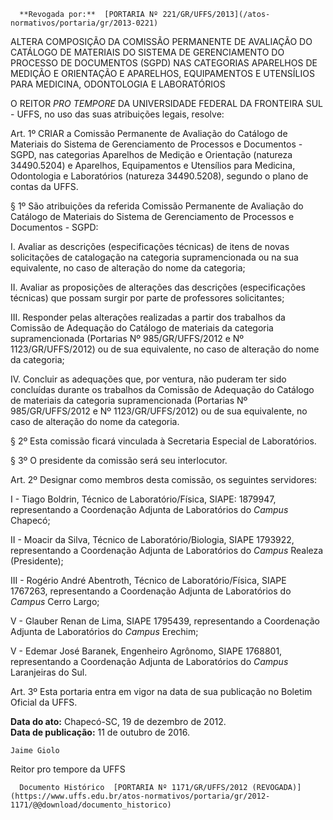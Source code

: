       **Revogada por:**  [PORTARIA Nº 221/GR/UFFS/2013](/atos-normativos/portaria/gr/2013-0221) 

   ALTERA COMPOSIÇÃO DA COMISSÃO PERMANENTE DE AVALIAÇÃO DO CATÁLOGO DE MATERIAIS DO SISTEMA DE GERENCIAMENTO DO PROCESSO DE DOCUMENTOS (SGPD) NAS CATEGORIAS APARELHOS DE MEDIÇÃO E ORIENTAÇÃO E APARELHOS, EQUIPAMENTOS E UTENSÍLIOS PARA MEDICINA, ODONTOLOGIA E LABORATÓRIOS  

O REITOR *PRO TEMPORE* DA UNIVERSIDADE FEDERAL DA FRONTEIRA SUL - UFFS, no uso das suas atribuições legais, resolve:

 Art. 1º CRIAR a Comissão Permanente de Avaliação do Catálogo de Materiais do Sistema de Gerenciamento de Processos e Documentos - SGPD, nas categorias Aparelhos de Medição e Orientação (natureza 34490.5204) e Aparelhos, Equipamentos e Utensílios para Medicina, Odontologia e Laboratórios (natureza 34490.5208), segundo o plano de contas da UFFS.

 § 1º São atribuições da referida Comissão Permanente de Avaliação do Catálogo de Materiais do Sistema de Gerenciamento de Processos e Documentos - SGPD:

 I. Avaliar as descrições (especificações técnicas) de itens de novas solicitações de catalogação na categoria supramencionada ou na sua equivalente, no caso de alteração do nome da categoria;

 II. Avaliar as proposições de alterações das descrições (especificações técnicas) que possam surgir por parte de professores solicitantes;

 III. Responder pelas alterações realizadas a partir dos trabalhos da Comissão de Adequação do Catálogo de materiais da categoria supramencionada (Portarias Nº 985/GR/UFFS/2012 e Nº 1123/GR/UFFS/2012) ou de sua equivalente, no caso de alteração do nome da categoria;

 IV. Concluir as adequações que, por ventura, não puderam ter sido concluídas durante os trabalhos da Comissão de Adequação do Catálogo de materiais da categoria supramencionada (Portarias Nº 985/GR/UFFS/2012 e Nº 1123/GR/UFFS/2012) ou de sua equivalente, no caso de alteração do nome da categoria.

 § 2º Esta comissão ficará vinculada à Secretaria Especial de Laboratórios.

 § 3º O presidente da comissão será seu interlocutor.

 Art. 2º Designar como membros desta comissão, os seguintes servidores:

 I - Tiago Boldrin, Técnico de Laboratório/Física, SIAPE: 1879947, representando a Coordenação Adjunta de Laboratórios do *Campus* Chapecó;

 II - Moacir da Silva, Técnico de Laboratório/Biologia, SIAPE 1793922, representando a Coordenação Adjunta de Laboratórios do *Campus* Realeza (Presidente);

 III - Rogério André Abentroth, Técnico de Laboratório/Física, SIAPE 1767263, representando a Coordenação Adjunta de Laboratórios do *Campus* Cerro Largo;

 V - Glauber Renan de Lima, SIAPE 1795439, representando a Coordenação Adjunta de Laboratórios do *Campus* Erechim;

 V - Edemar José Baranek, Engenheiro Agrônomo, SIAPE 1768801, representando a Coordenação Adjunta de Laboratórios do *Campus* Laranjeiras do Sul.

 Art. 3º Esta portaria entra em vigor na data de sua publicação no Boletim Oficial da UFFS.

  

   **Data do ato:** Chapecó-SC, 19 de dezembro de 2012.   
 **Data de publicação:**  11 de outubro de 2016. 

    Jaime Giolo    
 Reitor pro tempore da UFFS 

      Documento Histórico  [PORTARIA Nº 1171/GR/UFFS/2012 (REVOGADA)](https://www.uffs.edu.br/atos-normativos/portaria/gr/2012-1171/@@download/documento_historico)     
      